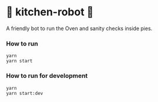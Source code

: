 # 🤖 kitchen-robot 🤖

A friendly bot to run the Oven and sanity checks inside pies.

### How to run

```
yarn 
yarn start
```

### How to run for development

```
yarn 
yarn start:dev
```
